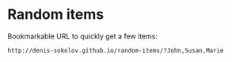 # Random items

Bookmarkable URL to quickly get a few items:

```
http://denis-sokolov.github.io/random-items/?John,Susan,Marie
```
